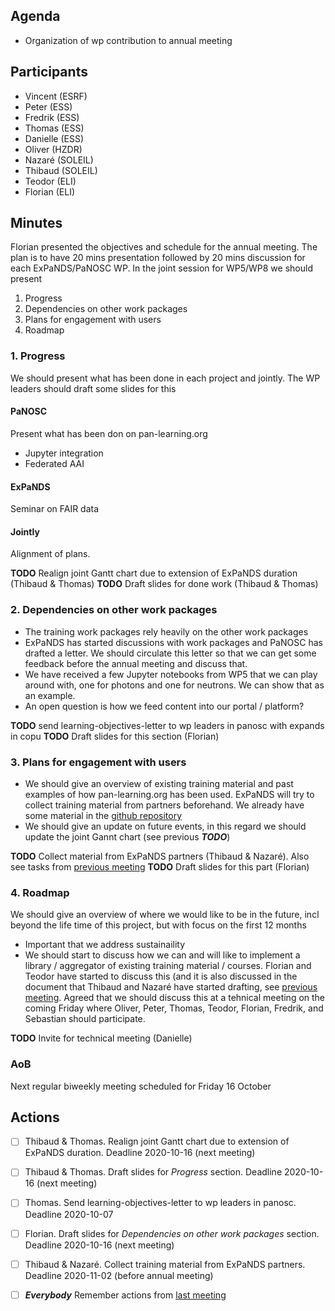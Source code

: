 Agenda
------
* Organization of wp contribution to annual meeting


Participants
------------
* Vincent (ESRF)
* Peter (ESS)
* Fredrik (ESS)
* Thomas (ESS)
* Danielle (ESS)
* Oliver (HZDR)
* Nazaré (SOLEIL)
* Thibaud (SOLEIL)
* Teodor (ELI)
* Florian (ELI)



Minutes
-------

Florian presented the objectives and schedule for the annual meeting. The plan is to have 20 mins presentation followed by 20 mins discussion for each ExPaNDS/PaNOSC WP. In the joint session for WP5/WP8 we should present
1. Progress
1. Dependencies on other work packages
1. Plans for engagement with users
1. Roadmap 

### 1. Progress

We should present what has been done in each project and jointly. The WP leaders should draft some slides for this

#### PaNOSC
Present what has been don on pan-learning.org
* Jupyter integration
* Federated AAI


#### ExPaNDS
Seminar on FAIR data


#### Jointly
Alignment of plans. 

**TODO** Realign joint Gantt chart due to extension of ExPaNDS duration (Thibaud & Thomas)
**TODO** Draft slides for done work (Thibaud & Thomas)


###  2. Dependencies on other work packages

* The training work packages rely heavily on the other work packages
* ExPaNDS has started discussions with work packages and PaNOSC has drafted a letter. We should circulate this letter so that we can get some feedback before the annual meeting and discuss that. 
* We have received a few Jupyter notebooks from WP5 that we can play around with, one for photons and one for neutrons. We can show that as an example.
* An open question is how we feed content into our portal / platform?

**TODO** send learning-objectives-letter to wp leaders in panosc with expands in copu
**TODO** Draft slides for this section (Florian)


### 3. Plans for engagement with users
* We should give an overview of existing training material and past examples of how pan-learning.org has been used. ExPaNDS will try to collect training material from partners beforehand. We already have some material in the [github repository](https://github.com/panosc-eu/panosc/tree/master/Work%20Packages/WP8%20User%20Training/TrainingMaterials)
* We should give an update on future events, in this regard we should update the joint Gannt chart (see previous ***TODO***)

**TODO** Collect material from ExPaNDS partners (Thibaud & Nazaré). Also see tasks from [previous meeting](Biweekly_2020-10-02.md)
**TODO** Draft slides for this part (Florian)

### 4. Roadmap
We should give an overview of where we would like to be in the future, incl beyond the life time of this project, but with focus on the first 12 months

* Important that we address sustainaility 
* We should start to discuss how we can and will like to implement a library / aggregator of existing training material / courses. Florian and Teodor have started to discuss this (and it is also discussed in the document that Thibaud and Nazaré have started drafting, see [previous meeting](Biweekly_2020-10-02.md). Agreed that we should discuss this at a tehnical meeting on the coming Friday where Oliver, Peter, Thomas, Teodor, Florian, Fredrik, and Sebastian should participate. 

**TODO** Invite for technical meeting (Danielle)

### AoB
Next regular biweekly meeting scheduled for Friday 16 October


Actions
-------

- [ ] Thibaud & Thomas. Realign joint Gantt chart due to extension of ExPaNDS duration. Deadline 2020-10-16 (next meeting)
- [ ] Thibaud & Thomas. Draft slides for *Progress* section. Deadline 2020-10-16 (next meeting)
- [ ] Thomas. Send learning-objectives-letter to wp leaders in panosc. Deadline 2020-10-07 
- [ ] Florian. Draft slides for *Dependencies on other work packages* section. Deadline 2020-10-16 (next meeting)
- [ ] Thibaud & Nazaré. Collect training material from ExPaNDS partners. Deadline 2020-11-02 (before annual meeting)
- [ ] ***Everybody*** Remember actions from [last meeting](Biweekly_2020-10-02.md)

